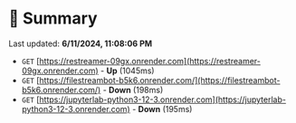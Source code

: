 # 📖 Summary
Last updated: **6/11/2024, 11:08:06 PM**

- `GET` [https://restreamer-09gx.onrender.com](https://restreamer-09gx.onrender.com) - **Up** (1045ms)
- `GET` [https://filestreambot-b5k6.onrender.com/](https://filestreambot-b5k6.onrender.com/) - **Down** (198ms)
- `GET` [https://jupyterlab-python3-12-3.onrender.com](https://jupyterlab-python3-12-3.onrender.com) - **Down** (195ms)
